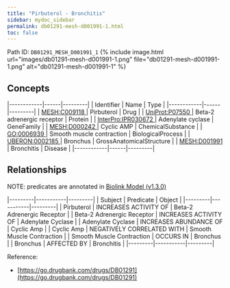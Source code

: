 ```yaml
---
title: "Pirbuterol - Bronchitis"
sidebar: mydoc_sidebar
permalink: db01291-mesh-d001991-1.html
toc: false 
---
```



Path ID: `DB01291_MESH_D001991_1`
{% include image.html url="images/db01291-mesh-d001991-1.png" file="db01291-mesh-d001991-1.png" alt="db01291-mesh-d001991-1" %}

## Concepts

|------------|------|---------|
| Identifier | Name | Type    |
|------------|------|---------|
| <a href="https://identifiers.org/MESH:C009118">MESH:C009118 </a> | Pirbuterol | Drug |
| <a href="https://identifiers.org/UniProt:P07550">UniProt:P07550 </a> | Beta-2 adrenergic receptor | Protein |
| <a href="https://identifiers.org/InterPro:IPR030672">InterPro:IPR030672 </a> | Adenylate cyclase | GeneFamily |
| <a href="https://identifiers.org/MESH:D000242">MESH:D000242 </a> | Cyclic AMP | ChemicalSubstance |
| <a href="https://identifiers.org/GO:0006939">GO:0006939 </a> | Smooth muscle contraction | BiologicalProcess |
| <a href="https://identifiers.org/UBERON:0002185">UBERON:0002185 </a> | Bronchus | GrossAnatomicalStructure |
| <a href="https://identifiers.org/MESH:D001991">MESH:D001991 </a> | Bronchitis | Disease |
|------------|------|---------|

## Relationships


NOTE: predicates are annotated in <a href="https://github.com/biolink/biolink-model/releases/tag/v1.3.0">Biolink Model (v1.3.0)</a>

|---------|-----------|---------|
| Subject | Predicate | Object  |
|---------|-----------|---------|
| Pirbuterol | INCREASES ACTIVITY OF | Beta-2 Adrenergic Receptor |
| Beta-2 Adrenergic Receptor | INCREASES ACTIVITY OF | Adenylate Cyclase |
| Adenylate Cyclase | INCREASES ABUNDANCE OF | Cyclic Amp |
| Cyclic Amp | NEGATIVELY CORRELATED WITH | Smooth Muscle Contraction |
| Smooth Muscle Contraction | OCCURS IN | Bronchus |
| Bronchus | AFFECTED BY | Bronchitis |
|---------|-----------|---------|

Reference: 
  - [https://go.drugbank.com/drugs/DB01291](https://go.drugbank.com/drugs/DB01291)
